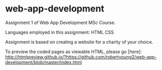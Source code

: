 # web-app-development
Assignment 1 of Web App Development MSc Course.

Languages employed in this assignment:
HTML 
CSS

Assignment is based on creating a website for a charity of your choice.

To preview the coded pages as viewable HTML, please go [here]: http://htmlpreview.github.io/?https://github.com/robertyoung2/web-app-development/blob/master/index.html
